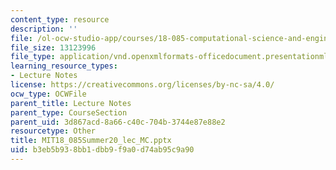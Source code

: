 ```yaml
---
content_type: resource
description: ''
file: /ol-ocw-studio-app/courses/18-085-computational-science-and-engineering-i-summer-2020/b3eb5b938bb1dbb9f9a0d74ab95c9a90_MIT18_085Summer20_lec_MC.pptx
file_size: 13123996
file_type: application/vnd.openxmlformats-officedocument.presentationml.presentation
learning_resource_types:
- Lecture Notes
license: https://creativecommons.org/licenses/by-nc-sa/4.0/
ocw_type: OCWFile
parent_title: Lecture Notes
parent_type: CourseSection
parent_uid: 3d867acd-8a66-c40c-704b-3744e87e88e2
resourcetype: Other
title: MIT18_085Summer20_lec_MC.pptx
uid: b3eb5b93-8bb1-dbb9-f9a0-d74ab95c9a90
---
```

